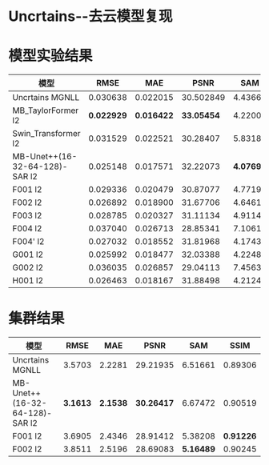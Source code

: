# Uncrtains--去云模型复现

# 模型实验结果  
模型 | RMSE | MAE | PSNR | SAM | SSIM 
--- | --- | --- | --- | --- | ---
Uncrtains MGNLL | 0.030638 | 0.022015 | 30.502849 | 4.43660 | 0.92405
MB_TaylorFormer l2 | **0.022929** | **0.016422** | **33.05454** | 4.22007 | **0.92842**
Swin_Transformer l2 | 0.031529 | 0.022521 | 30.28407 | 5.83186 | 0.86723
MB-Unet++(16-32-64-128)-SAR l2 | 0.025148 | 0.017571 | 32.22073 | **4.07692** | 0.92498
F001 l2 | 0.029336 | 0.020479 | 30.87077 | 4.77194 | 0.91125
F002 l2 | 0.026892 | 0.018900 | 31.67706 | 4.64615 | 0.89592
F003 l2 | 0.028785 | 0.020327 | 31.11134 | 4.91146 | 0.88973
F004 l2 | 0.037040 | 0.026713 | 28.85341 | 7.10611 | 0.87190
F004' l2 | 0.027032 | 0.018552 | 31.81968 | 4.17439 | 0.91999
G001 l2 | 0.025992 | 0.018477 | 32.03388 | 4.22486 | 0.90960
G002 l2 | 0.036035 | 0.026857 | 29.04113 | 7.45630 | 0.86437
H001 l2 | 0.026463 | 0.018167 | 31.88498 | 4.21242 | 0.91361

# 集群结果
模型 | RMSE | MAE | PSNR | SAM | SSIM 
--- | --- | --- | --- | --- | ---
Uncrtains MGNLL | 3.5703 | 2.2281 | 29.21935 | 6.51661 | 0.89306
MB-Unet++(16-32-64-128)-SAR l2 | **3.1613** | **2.1538** | **30.26417** | 6.67472 | 0.90519 
F001 l2 | 3.6905 | 2.4346 | 28.91412 | 5.38208 | **0.91226**
F002 l2 | 3.8511 | 2.5196 | 28.69083 | **5.16489** | 0.90245

